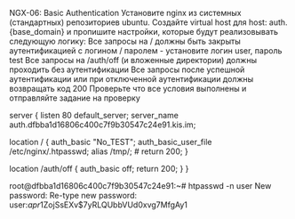 NGX-06: Basic Authentication 
    Установите nginx из системных (стандартных) репозиториев ubuntu.
    Создайте virtual host для host: auth.{base_domain} и пропишите настройки, которые будут реализовывать следующую логику:
        Все запросы на / должны быть закрыты аутентификацией с логином / паролем - установите логин user, пароль test
        Все запросы на /auth/off (и вложенные директории) должны проходить без аутентификации
        Все запросы после успешной аутентификации или при отключенной аутентификации должны возвращать код 200
    Проверьте что все условия выполнены и отправляйте задание на проверку










 server {
  listen 80 default_server;
  server_name auth.dfbba1d16806c400c7f9b30547c24e91.kis.im;

  location / {
    auth_basic "No_TEST";
    auth_basic_user_file /etc/nginx/.htpasswd;
    alias /tmp/;  # return 200;
  }

  location /auth/off {
    auth_basic off;
    return 200;
  }
}


root@dfbba1d16806c400c7f9b30547c24e91:~# htpasswd -n user
New password: 
Re-type new password: 
user:$apr1$ZojSsEXv$7yRLQUbbVUd0xvg7MfgAy1
